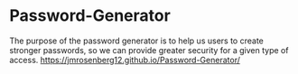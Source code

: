 # Password-Generator
The purpose of the password generator is to help us users to create stronger passwords, so we can provide greater security for a given type of access. 
https://jmrosenberg12.github.io/Password-Generator/

